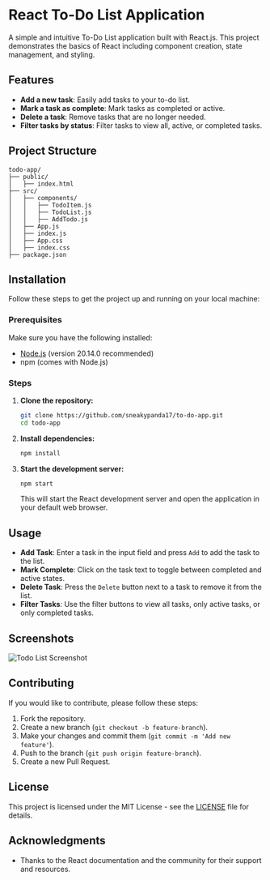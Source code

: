 # React To-Do List Application

A simple and intuitive To-Do List application built with React.js. This project demonstrates the basics of React including component creation, state management, and styling.

## Features

- **Add a new task**: Easily add tasks to your to-do list.
- **Mark a task as complete**: Mark tasks as completed or active.
- **Delete a task**: Remove tasks that are no longer needed.
- **Filter tasks by status**: Filter tasks to view all, active, or completed tasks.

## Project Structure

```
todo-app/
├── public/
│   ├── index.html
├── src/
│   ├── components/
│   │   ├── TodoItem.js
│   │   ├── TodoList.js
│   │   ├── AddTodo.js
│   ├── App.js
│   ├── index.js
│   ├── App.css
│   ├── index.css
├── package.json
```

## Installation

Follow these steps to get the project up and running on your local machine:

### Prerequisites

Make sure you have the following installed:

- [Node.js](https://nodejs.org/) (version 20.14.0 recommended)
- npm (comes with Node.js)

### Steps

1. **Clone the repository:**

    ```bash
    git clone https://github.com/sneakypanda17/to-do-app.git
    cd todo-app
    ```

2. **Install dependencies:**

    ```bash
    npm install
    ```

3. **Start the development server:**

    ```bash
    npm start
    ```

    This will start the React development server and open the application in your default web browser.

## Usage

- **Add Task**: Enter a task in the input field and press `Add` to add the task to the list.
- **Mark Complete**: Click on the task text to toggle between completed and active states.
- **Delete Task**: Press the `Delete` button next to a task to remove it from the list.
- **Filter Tasks**: Use the filter buttons to view all tasks, only active tasks, or only completed tasks.

## Screenshots

![Todo List Screenshot](./screenshots/todo-list.png)

## Contributing

If you would like to contribute, please follow these steps:

1. Fork the repository.
2. Create a new branch (`git checkout -b feature-branch`).
3. Make your changes and commit them (`git commit -m 'Add new feature'`).
4. Push to the branch (`git push origin feature-branch`).
5. Create a new Pull Request.

## License

This project is licensed under the MIT License - see the [LICENSE](LICENSE) file for details.

## Acknowledgments

- Thanks to the React documentation and the community for their support and resources.
